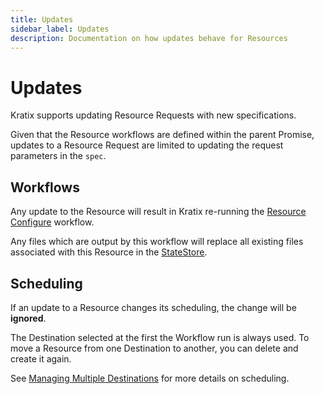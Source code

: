 ```yaml
---
title: Updates
sidebar_label: Updates
description: Documentation on how updates behave for Resources
---
```


# Updates

Kratix supports updating Resource Requests with new specifications.

Given that the Resource workflows are defined within the parent Promise, updates to a
Resource Request are limited to updating the request parameters in the `spec`.

## Workflows

Any update to the Resource will result in Kratix re-running the
[Resource Configure](./02-workflows.md#configure-workflows) workflow.

Any files which are output by this workflow will replace all existing files associated
with this Resource in the [StateStore](../02-statestore/01-statestore.md).

## Scheduling

If an update to a Resource changes its scheduling, the change will be **ignored**.

The Destination selected at the first the Workflow run is always used. To move a Resource
from one Destination to another, you can delete and create it again.

See [Managing Multiple Destinations](../07-multidestination-management.md#resources) for
more details on scheduling.

